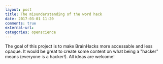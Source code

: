 ```yaml
---
layout: post
title: The misunderstanding of the word hack
date: 2017-03-01 11:20
comments: true
external-url:
categories: openscience
---
```


The goal of this project is to make BrainHacks more accessable and less opaque. It would be great to create some content on what being a "hacker" means (everyone is a hacker!). All ideas are welcome!

